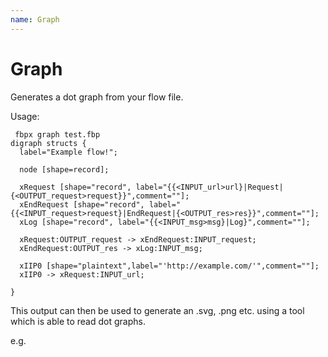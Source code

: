 ```yaml
---
name: Graph
---
```


# Graph

Generates a dot graph from your flow file.

Usage:
```
 fbpx graph test.fbp
digraph structs {
  label="Example flow!";

  node [shape=record];

  xRequest [shape="record", label="{{<INPUT_url>url}|Request|{<OUTPUT_request>request}}",comment=""];
  xEndRequest [shape="record", label="{{<INPUT_request>request}|EndRequest|{<OUTPUT_res>res}}",comment=""];
  xLog [shape="record", label="{{<INPUT_msg>msg}|Log}",comment=""];

  xRequest:OUTPUT_request -> xEndRequest:INPUT_request;
  xEndRequest:OUTPUT_res -> xLog:INPUT_msg;

  xIIP0 [shape="plaintext",label="'http://example.com/'",comment=""];
  xIIP0 -> xRequest:INPUT_url;

}
```

This output can then be used to generate an .svg, .png etc. using a tool which is able to read dot graphs.

e.g.
